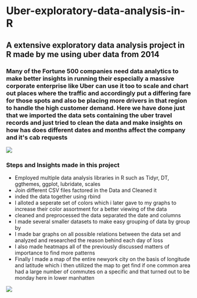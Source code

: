 # Uber-exploratory-data-analysis-in-R
## A extensive exploratory data analysis project in R made by me using uber data from 2014
### Many of the Fortune 500 companies need data analytics to make better insights in running their especially a massive corporate enterprise like Uber can use it too to scale and chart out places where the traffic and accordingly put a differing fare for those spots and also be placing more drivers in that region to handle the high customer demand. Here we have done just that we imported the data sets containing the uber travel records and just tried to clean the data and make insights on how has does different dates and months affect the company and it's cab requests
![](images/gif)
### Steps and Insights made in this project
- Employed multiple data analysis libraries in R such as Tidyr, DT, ggthemes, ggplot, lubridate, scales
- Join different CSV files factored in the Data and Cleaned it
- inded the data together using rbind
- I alloted a seperate set of colors which i later gave to my graphs to increase their color assortment for a better viewing of the data
- cleaned and preprocessed the data separated the date and columns
- I made several smaller datasets to make easy grouping of data by group by
- I made bar graphs on all possible relations between the data set and analyzed and researched the reason behind each day of loss
- I also made heatmaps all of the previously discussed matters of importance to find more patterns 
- Finally I made a map of the entire newyork city on the basis of longitude and latitude which i then utilized the map to get find if one common area had a large number of 
commutes on a specific and that turned out to be monday here in lower manhatten 

![](images/giph.gif)
